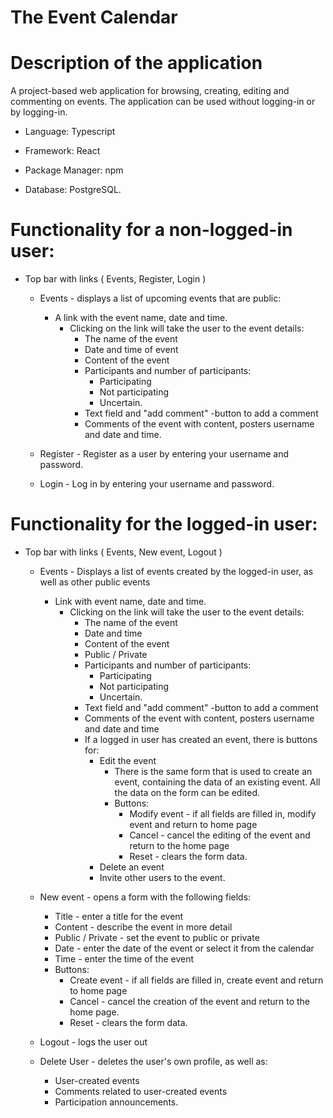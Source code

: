 # The Event Calendar

# Description of the application

A project-based web application for browsing, creating, editing and commenting on events. The application can be used without logging-in or by logging-in.

- Language: Typescript

- Framework: React

- Package Manager: npm

- Database: PostgreSQL.


# Functionality for a non-logged-in user:

- Top bar with links ( Events, Register, Login )

    - Events - displays a list of upcoming events that are public:

        - A link with the event name, date and time.
            - Clicking on the link will take the user to the event details:
                - The name of the event
                - Date and time of event
                - Content of the event
                - Participants and number of participants:
                    - Participating
                    - Not participating
                    - Uncertain.
                - Text field and "add comment" -button to add a comment
                - Comments of the event with content, posters username and date and time.

    - Register - Register as a user by entering your username and password.

    - Login - Log in by entering your username and password.

# Functionality for the logged-in user:

- Top bar with links ( Events, New event, Logout )

    - Events - Displays a list of events created by the logged-in user, as well as other public events

        - Link with event name, date and time.
            - Clicking on the link will take the user to the event details:
                - The name of the event
                - Date and time
                - Content of the event
                - Public / Private
                - Participants and number of participants:
                    - Participating
                    - Not participating
                    - Uncertain.
                - Text field and "add comment" -button to add a comment
                - Comments of the event with content, posters username and date and time
                - If a logged in user has created an event, there is buttons for:
                    - Edit the event
                        - There is the same form that is used to create an event, containing the data of an existing event. All the data on the form can be edited.
                        - Buttons:
                            - Modify event - if all fields are filled in, modify event and return to home page
                            - Cancel - cancel the editing of the event and return to the home page
                            - Reset - clears the form data.
                    - Delete an event
                    - Invite other users to the event.

    - New event - opens a form with the following fields:

        - Title - enter a title for the event
        - Content - describe the event in more detail
        - Public / Private - set the event to public or private
        - Date - enter the date of the event or select it from the calendar
        - Time - enter the time of the event
        - Buttons:
            - Create event - if all fields are filled in, create event and return to home page
            - Cancel - cancel the creation of the event and return to the home page.
            - Reset - clears the form data.

    - Logout - logs the user out

    - Delete User - deletes the user's own profile, as well as:
        - User-created events
        - Comments related to user-created events
        - Participation announcements.
